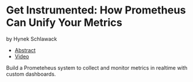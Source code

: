# Get Instrumented: How Prometheus Can Unify Your Metrics

by Hynek Schlawack

- [Abstract](https://us.pycon.org/2016/schedule/presentation/1601/)
- [Video](https://www.youtube.com/watch?v=b-qLOY5ChnQ)

Build a Prometeheus system to collect and monitor metrics in realtime with custom dashboards.
